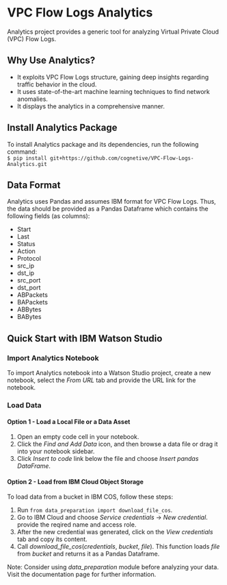 # VPC Flow Logs Analytics
Analytics project provides a generic tool for analyzing Virtual Private Cloud (VPC) Flow Logs. 

## Why Use Analytics?
* It exploits VPC Flow Logs structure, gaining deep insights regarding traffic behavior in the cloud.
* It uses state-of-the-art machine learning techniques to find network anomalies.
* It displays the analytics in a comprehensive manner.

## Install Analytics Package
To install Analytics package and its dependencies, run the following command:  
`$ pip install git+https://github.com/cognetive/VPC-Flow-Logs-Analytics.git`

## Data Format
Analytics uses Pandas and assumes IBM format for VPC Flow Logs. Thus, the data should be provided as a Pandas Dataframe which contains the following fields (as columns):
- Start
- Last
- Status
- Action
- Protocol
- src_ip
- dst_ip
- src_port
- dst_port
- ABPackets
- BAPackets
- ABBytes
- BABytes

## Quick Start with IBM Watson Studio
### Import Analytics Notebook
To import Analytics notebook into a Watson Studio project, create a new notebook, select the *From URL* tab and provide the URL link for the notebook.
### Load Data
#### Option 1 - Load a Local File or a Data Asset
1. Open an empty code cell in your notebook.
2. Click the *Find and Add Data* icon, and then browse a data file or drag it into your notebook sidebar.
3. Click *Insert to code* link below the file and choose *Insert pandas DataFrame*.

#### Option 2 - Load from IBM Cloud Object Storage
To load data from a bucket in IBM COS, follow these steps:
1. Run `from data_preparation import download_file_cos`.
2. Go to IBM Cloud and choose *Service credentials* -> *New credential*. provide the reqired name and access role.
3. After the new credential was generated, click on the *View credentials* tab and copy its content.
4. Call *download_file_cos*(*credentials*, *bucket*, *file*). This function loads *file* from *bucket* and returns it as a Pandas Dataframe.  

Note: Consider using *data_preparation* module before analyzing your data. Visit the documentation page for further information.

